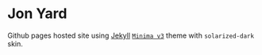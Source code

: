 # Jon Yard

Github pages hosted site using [Jekyll](https://jekyllrb.com/) [`Minima v3`](https://github.com/jekyll/minima) theme with `solarized-dark` skin.